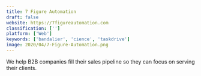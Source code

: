 ```yaml
---
title: 7 Figure Automation
draft: false 
website: https://7figureautomation.com
classification: ['']
platform: ['Web']
keywords: ['bandalier', 'cience', 'taskdrive']
image: 2020/04/7-Figure-Automation.png
---
```

We help B2B companies fill their sales pipeline so they can focus on serving their clients.